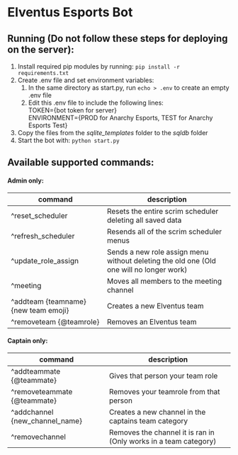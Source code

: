 # Elventus Esports Bot

## Running (Do not follow these steps for deploying on the server):

1. Install required pip modules by running: ```pip install -r requirements.txt```
2. Create .env file and set environment variables:
    1. In the same directory as start.py, run ```echo > .env``` to create an empty .env file
    2. Edit this .env file to include the following lines:<br>
    TOKEN={bot token for server}<br>
    ENVIRONMENT={PROD for Anarchy Esports, TEST for Anarchy Esports Test}
3. Copy the files from the _sqlite_templates_ folder to the _sqldb_ folder
4. Start the bot with: ```python start.py```

## Available supported commands:
#### Admin only:
|command|description|
|-------|-----------|
|^reset_scheduler|Resets the entire scrim scheduler deleting all saved data|
|^refresh_scheduler|Resends all of the scrim scheduler menus|
|^update_role_assign|Sends a new role assign menu without deleting the old one (Old one will no longer work)|
|^meeting|Moves all members to the meeting channel|
|^addteam {teamname} {new team emoji}|Creates a new Elventus team|
|^removeteam {@teamrole}|Removes an Elventus team|
#### Captain only:
|command|description|
|-------|-----------|
|^addteammate {@teammate}|Gives that person your team role|
|^removeteammate {@teammate}|Removes your teamrole from that person|
|^addchannel {new_channel_name}|Creates a new channel in the captains team category|
|^removechannel|Removes the channel it is ran in (Only works in a team category)|



    


